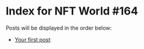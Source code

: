 # Index for NFT World #164
Posts will be displayed in the order below:

- [Your first post](./001-first.md)


